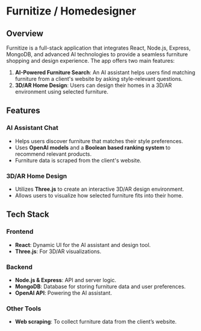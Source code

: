 # Furnitize / Homedesigner

## Overview

Furnitize is a full-stack application that integrates React, Node.js, Express, MongoDB, and advanced AI technologies to provide a seamless furniture shopping and design experience. The app offers two main features:

1. **AI-Powered Furniture Search**: An AI assistant helps users find matching furniture from a client's website by asking style-relevant questions.
2. **3D/AR Home Design**: Users can design their homes in a 3D/AR environment using selected furniture.

## Features

### AI Assistant Chat
- Helps users discover furniture that matches their style preferences.
- Uses **OpenAI models** and a **Boolean based ranking system** to recommend relevant products.
- Furniture data is scraped from the client's website.

### 3D/AR Home Design
- Utilizes **Three.js** to create an interactive 3D/AR design environment.
- Allows users to visualize how selected furniture fits into their home.

## Tech Stack

### Frontend
- **React**: Dynamic UI for the AI assistant and design tool.
- **Three.js**: For 3D/AR visualizations.

### Backend
- **Node.js & Express**: API and server logic.
- **MongoDB**: Database for storing furniture data and user preferences.
- **OpenAI API**: Powering the AI assistant.

### Other Tools
- **Web scraping**: To collect furniture data from the client’s website.
